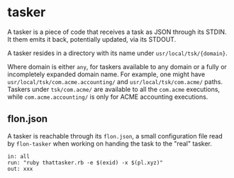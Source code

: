 
# tasker

A tasker is a piece of code that receives a task as JSON through its STDIN. It them emits it back, potentially updated, via its STDOUT.

A tasker resides in a directory with its name under `usr/local/tsk/{domain}`.

Where domain is either `any`, for taskers available to any domain or a fully or incompletely expanded domain name. For example, one might have `usr/local/tsk/com.acme.accounting/` and `usr/local/tsk/com.acme/` paths. Taskers under `tsk/com.acme/` are available to all the `com.acme` executions, while `com.acme.accounting/` is only for ACME accounting executions.

## flon.json

A tasker is reachable through its `flon.json`, a small configuration file read by `flon-tasker` when working on handing the task to the "real" tasker.

```
in: all
run: "ruby thattasker.rb -e $(exid) -x $(pl.xyz)"
out: xxx
```

